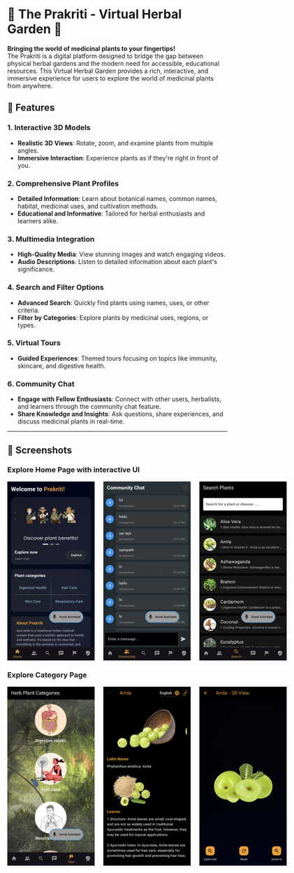 # 🌿 The Prakriti - Virtual Herbal Garden 🌿

**Bringing the world of medicinal plants to your fingertips!**  
The Prakriti is a digital platform designed to bridge the gap between physical herbal gardens and the modern need for accessible, educational resources. This Virtual Herbal Garden provides a rich, interactive, and immersive experience for users to explore the world of medicinal plants from anywhere.

## 🌟 Features

### **1. Interactive 3D Models**
- **Realistic 3D Views**: Rotate, zoom, and examine plants from multiple angles.
- **Immersive Interaction**: Experience plants as if they're right in front of you.

### **2. Comprehensive Plant Profiles**
- **Detailed Information**: Learn about botanical names, common names, habitat, medicinal uses, and cultivation methods.
- **Educational and Informative**: Tailored for herbal enthusiasts and learners alike.

### **3. Multimedia Integration**
- **High-Quality Media**: View stunning images and watch engaging videos.
- **Audio Descriptions**: Listen to detailed information about each plant's significance.

### **4. Search and Filter Options**
- **Advanced Search**: Quickly find plants using names, uses, or other criteria.
- **Filter by Categories**: Explore plants by medicinal uses, regions, or types.

### **5. Virtual Tours**
- **Guided Experiences**: Themed tours focusing on topics like immunity, skincare, and digestive health.

### **6. Community Chat**
- **Engage with Fellow Enthusiasts**: Connect with other users, herbalists, and learners through the community chat feature.
- **Share Knowledge and Insights**: Ask questions, share experiences, and discuss medicinal plants in real-time.

---
## 📸 Screenshots

### **Explore Home Page with interactive UI**
<div style="display: flex; justify-content: space-around;">
  <img src="assets/home.jpg" width="200" style="margin-right: 20px;" />
  <img src="assets/community.jpg" width="200" style="margin-right: 20px;" />
  <img src="assets/search.jpg" width="200" />
</div>

### **Explore Category Page**
<div style="display: flex; justify-content: space-around;">
  <img src="assets/cat.jpg" width="200" style="margin-right: 20px;" />
  <img src="assets/plant_detail.jpg" width="200" style="margin-right: 20px;" />
  <img src="assets/3d.jpg" width="200" />
</div>

